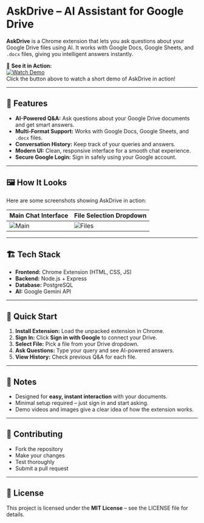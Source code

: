 # AskDrive – AI Assistant for Google Drive

**AskDrive** is a Chrome extension that lets you ask questions about your Google Drive files using AI. It works with Google Docs, Google Sheets, and `.docx` files, giving you intelligent answers instantly.  

🎥 **See it in Action:**  
[![Watch Demo](AskDriveDemo.png)](https://drive.google.com/file/d/1UBiN-H2icQDclbey3URcWUp8apjaa9KR/view?usp=drive_link)  
Click the button above to watch a short demo of AskDrive in action!  

---

## 🚀 Features

- **AI-Powered Q&A:** Ask questions about your Google Drive documents and get smart answers.  
- **Multi-Format Support:** Works with Google Docs, Google Sheets, and `.docx` files.  
- **Conversation History:** Keep track of your queries and answers.  
- **Modern UI:** Clean, responsive interface for a smooth chat experience.  
- **Secure Google Login:** Sign in safely using your Google account.  

---

## 🖼️ How It Looks  

Here are some screenshots showing AskDrive in action:  

| Main Chat Interface | File Selection Dropdown 
|-------------------|-----------------------|
| ![Main](images/chat_ui.png) | ![Files](images/file_dropdown.png) |

---

## 🏗️ Tech Stack  

- **Frontend:** Chrome Extension (HTML, CSS, JS)  
- **Backend:** Node.js + Express  
- **Database:** PostgreSQL  
- **AI:** Google Gemini API  

---

## 🔧 Quick Start  

1. **Install Extension:** Load the unpacked extension in Chrome.  
2. **Sign In:** Click **Sign in with Google** to connect your Drive.  
3. **Select File:** Pick a file from your Drive dropdown.  
4. **Ask Questions:** Type your query and see AI-powered answers.  
5. **View History:** Check previous Q&A for each file.  

---

## 📝 Notes  

- Designed for **easy, instant interaction** with your documents.  
- Minimal setup required – just sign in and start asking.  
- Demo videos and images give a clear idea of how the extension works.  

---

## 🤝 Contributing  

- Fork the repository  
- Make your changes  
- Test thoroughly  
- Submit a pull request  

---

## 📄 License  

This project is licensed under the **MIT License** – see the LICENSE file for details.  
